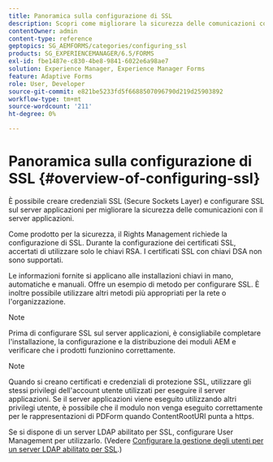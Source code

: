 ```yaml
---
title: Panoramica sulla configurazione di SSL
description: Scopri come migliorare la sicurezza delle comunicazioni configurando SSL.
contentOwner: admin
content-type: reference
geptopics: SG_AEMFORMS/categories/configuring_ssl
products: SG_EXPERIENCEMANAGER/6.5/FORMS
exl-id: fbe1487e-c830-4be8-9841-6022e6a98ae7
solution: Experience Manager, Experience Manager Forms
feature: Adaptive Forms
role: User, Developer
source-git-commit: e821be5233fd5f6688507096790d219d25903892
workflow-type: tm+mt
source-wordcount: '211'
ht-degree: 0%

---
```


# Panoramica sulla configurazione di SSL {#overview-of-configuring-ssl}

È possibile creare credenziali SSL (Secure Sockets Layer) e configurare SSL sul server applicazioni per migliorare la sicurezza delle comunicazioni con il server applicazioni.

Come prodotto per la sicurezza, il Rights Management richiede la configurazione di SSL. Durante la configurazione dei certificati SSL, accertati di utilizzare solo le chiavi RSA. I certificati SSL con chiavi DSA non sono supportati.

Le informazioni fornite si applicano alle installazioni chiavi in mano, automatiche e manuali. Offre un esempio di metodo per configurare SSL. È inoltre possibile utilizzare altri metodi più appropriati per la rete o l&#39;organizzazione.

>[!NOTE]
>
>Prima di configurare SSL sul server applicazioni, è consigliabile completare l&#39;installazione, la configurazione e la distribuzione dei moduli AEM e verificare che i prodotti funzionino correttamente.

>[!NOTE]
>
>Quando si creano certificati e credenziali di protezione SSL, utilizzare gli stessi privilegi dell&#39;account utente utilizzati per eseguire il server applicazioni. Se il server applicazioni viene eseguito utilizzando altri privilegi utente, è possibile che il modulo non venga eseguito correttamente per le rappresentazioni di PDForm quando ContentRootURI punta a https.

Se si dispone di un server LDAP abilitato per SSL, configurare User Management per utilizzarlo. (Vedere [Configurare la gestione degli utenti per un server LDAP abilitato per SSL](/help/forms/using/admin-help/configure-user-management-ssl-enabled.md#configure-user-management-for-an-ssl-enabled-ldap-server).)
